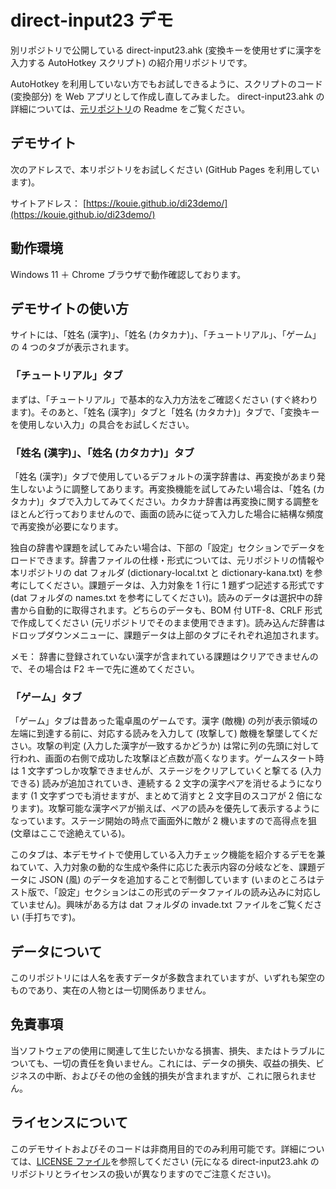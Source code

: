 # direct-input23 デモ
 
別リポジトリで公開している direct-input23.ahk (変換キーを使用せずに漢字を入力する AutoHotkey スクリプト) の紹介用リポジトリです。

AutoHotkey を利用していない方でもお試しできるように、スクリプトのコード (変換部分) を Web アプリとして作成し直してみました。 direct-input23.ahk の詳細については、[元リポジトリ](https://github.com/kouie/direct-input23)の Readme をご覧ください。

## デモサイト

次のアドレスで、本リポジトリをお試しください (GitHub Pages を利用しています)。

サイトアドレス： [https://kouie.github.io/di23demo/](https://kouie.github.io/di23demo/)


## 動作環境

Windows 11 ＋ Chrome ブラウザで動作確認しております。

## デモサイトの使い方

サイトには、「姓名 (漢字)」、「姓名 (カタカナ)」、「チュートリアル」、「ゲーム」の 4 つのタブが表示されます。

### 「チュートリアル」タブ

まずは、「チュートリアル」で基本的な入力方法をご確認ください (すぐ終わります)。そのあと、「姓名 (漢字)」タブと「姓名 (カタカナ)」タブで、「変換キーを使用しない入力」の具合をお試しください。

### 「姓名 (漢字)」、「姓名 (カタカナ)」タブ

「姓名 (漢字)」タブで使用しているデフォルトの漢字辞書は、再変換があまり発生しないように調整してあります。再変換機能を試してみたい場合は、「姓名 (カタカナ)」タブで入力してみてください。カタカナ辞書は再変換に関する調整をほとんど行っておりませんので、画面の読みに従って入力した場合に結構な頻度で再変換が必要になります。

独自の辞書や課題を試してみたい場合は、下部の「設定」セクションでデータをロードできます。辞書ファイルの仕様・形式については、元リポジトリの情報や本リポジトリの dat フォルダ (dictionary-local.txt と dictionary-kana.txt) を参考にしてください。課題データは、入力対象を 1 行に 1 題ずつ記述する形式です (dat フォルダの names.txt を参考にしてください)。読みのデータは選択中の辞書から自動的に取得されます。どちらのデータも、BOM 付 UTF-8、CRLF 形式で作成してください (元リポジトリでそのまま使用できます)。読み込んだ辞書はドロップダウンメニューに、課題データは上部のタブにそれぞれ追加されます。

メモ： 辞書に登録されていない漢字が含まれている課題はクリアできませんので、その場合は F2 キーで先に進めてください。

### 「ゲーム」タブ

「ゲーム」タブは昔あった電卓風のゲームです。漢字 (敵機) の列が表示領域の左端に到達する前に、対応する読みを入力して (攻撃して) 敵機を撃墜してください。攻撃の判定 (入力した漢字が一致するかどうか) は常に列の先頭に対して行われ、画面の右側で成功した攻撃ほど点数が高くなります。ゲームスタート時は 1 文字ずつしか攻撃できませんが、ステージをクリアしていくと撃てる (入力できる) 読みが追加されていき、連続する 2 文字の漢字ペアを消せるようになります (1 文字ずつでも消せますが、まとめて消すと 2 文字目のスコアが 2 倍になります)。攻撃可能な漢字ペアが揃えば、ペアの読みを優先して表示するようになっています。ステージ開始の時点で画面外に敵が 2 機いますので高得点を狙 (文章はここで途絶えている)。

このタブは、本デモサイトで使用している入力チェック機能を紹介するデモを兼ねていて、入力対象の動的な生成や条件に応じた表示内容の分岐などを、課題データに JSON (風) のデータを追加することで制御しています (いまのところはテスト版で、「設定」セクションはこの形式のデータファイルの読み込みに対応していません)。興味がある方は dat フォルダの invade.txt ファイルをご覧ください (手打ちです)。

## データについて

このリポジトリには人名を表すデータが多数含まれていますが、いずれも架空のものであり、実在の人物とは一切関係ありません。

## 免責事項

当ソフトウェアの使用に関連して生じたいかなる損害、損失、またはトラブルについても、一切の責任を負いません。これには、データの損失、収益の損失、ビジネスの中断、およびその他の金銭的損失が含まれますが、これに限られません。

## ライセンスについて

このデモサイトおよびそのコードは非商用目的でのみ利用可能です。詳細については、[LICENSE ファイル](./LICENSE)を参照してください (元になる direct-input23.ahk のリポジトリとライセンスの扱いが異なりますのでご注意ください)。
